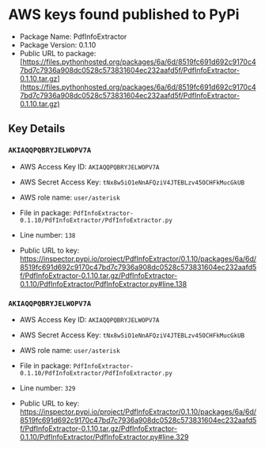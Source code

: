 # AWS keys found published to PyPi

* Package Name: PdfInfoExtractor
* Package Version: 0.1.10
* Public URL to package: [https://files.pythonhosted.org/packages/6a/6d/8519fc691d692c9170c47bd7c7936a908dc0528c573831604ec232aafd5f/PdfInfoExtractor-0.1.10.tar.gz](https://files.pythonhosted.org/packages/6a/6d/8519fc691d692c9170c47bd7c7936a908dc0528c573831604ec232aafd5f/PdfInfoExtractor-0.1.10.tar.gz)

## Key Details

### `AKIAQQPQBRYJELWOPV7A`

* AWS Access Key ID: `AKIAQQPQBRYJELWOPV7A`
* AWS Secret Access Key: `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` 
* AWS role name: `user/asterisk`
* File in package: `PdfInfoExtractor-0.1.10/PdfInfoExtractor/PdfInfoExtractor.py`
* Line number: `138`

* Public URL to key: https://inspector.pypi.io/project/PdfInfoExtractor/0.1.10/packages/6a/6d/8519fc691d692c9170c47bd7c7936a908dc0528c573831604ec232aafd5f/PdfInfoExtractor-0.1.10.tar.gz/PdfInfoExtractor-0.1.10/PdfInfoExtractor/PdfInfoExtractor.py#line.138



### `AKIAQQPQBRYJELWOPV7A`

* AWS Access Key ID: `AKIAQQPQBRYJELWOPV7A`
* AWS Secret Access Key: `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` 
* AWS role name: `user/asterisk`
* File in package: `PdfInfoExtractor-0.1.10/PdfInfoExtractor/PdfInfoExtractor.py`
* Line number: `329`

* Public URL to key: https://inspector.pypi.io/project/PdfInfoExtractor/0.1.10/packages/6a/6d/8519fc691d692c9170c47bd7c7936a908dc0528c573831604ec232aafd5f/PdfInfoExtractor-0.1.10.tar.gz/PdfInfoExtractor-0.1.10/PdfInfoExtractor/PdfInfoExtractor.py#line.329


